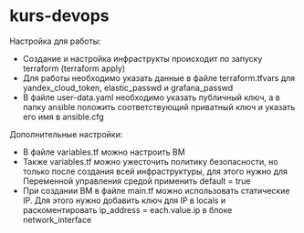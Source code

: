 # kurs-devops

Настройка для работы:  
- Создание и настройка инфраструкты происходит по запуску terraform (terraform apply)
- Для работы необходимо указать данные в файле terraform.tfvars для yandex_cloud_token, elastic_passwd и grafana_passwd
- В файле user-data.yaml необходимо указать публичный ключ, а в папку ansible положить соответствующий приватный ключ и указать его имя в ansible.cfg

Дополнительные настройки:  
- В файле variables.tf можно настроить ВМ
- Также variables.tf можно ужесточить политику безопасности, но только после создания всей инфраструктуры, для этого нужно для Переменной управления средой применить default = true
- При создании ВМ в файле main.tf можно использовать статические IP. Для этого нужно добавить ключ для IP в locals и раскоментировать ip_address = each.value.ip в блоке network_interface

